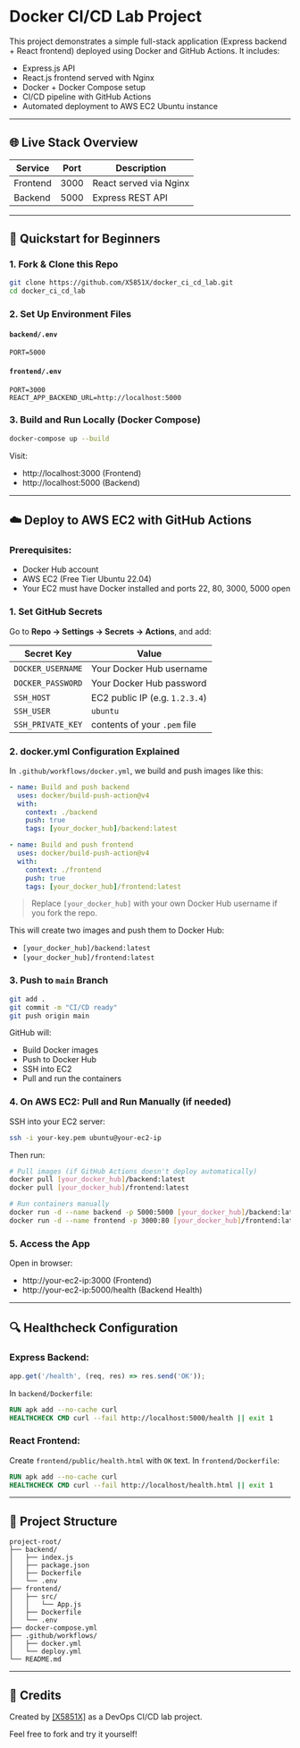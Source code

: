 # Docker CI/CD Lab Project

This project demonstrates a simple full-stack application (Express backend + React frontend) deployed using Docker and GitHub Actions. It includes:

- Express.js API
- React.js frontend served with Nginx
- Docker + Docker Compose setup
- CI/CD pipeline with GitHub Actions
- Automated deployment to AWS EC2 Ubuntu instance

---

## 🌐 Live Stack Overview

| Service   | Port   | Description              |
|-----------|--------|--------------------------|
| Frontend  | 3000   | React served via Nginx   |
| Backend   | 5000   | Express REST API         |

---

## 🚀 Quickstart for Beginners

### 1. **Fork & Clone this Repo**
```bash
git clone https://github.com/X5851X/docker_ci_cd_lab.git
cd docker_ci_cd_lab
```

### 2. **Set Up Environment Files**

#### `backend/.env`
```
PORT=5000
```

#### `frontend/.env`
```
PORT=3000
REACT_APP_BACKEND_URL=http://localhost:5000
```

### 3. **Build and Run Locally (Docker Compose)**
```bash
docker-compose up --build
```
Visit:
- http://localhost:3000 (Frontend)
- http://localhost:5000 (Backend)

---

## ☁️ Deploy to AWS EC2 with GitHub Actions

### Prerequisites:
- Docker Hub account
- AWS EC2 (Free Tier Ubuntu 22.04)
- Your EC2 must have Docker installed and ports 22, 80, 3000, 5000 open

### 1. **Set GitHub Secrets**
Go to **Repo → Settings → Secrets → Actions**, and add:

| Secret Key        | Value                          |
|-------------------|--------------------------------|
| `DOCKER_USERNAME` | Your Docker Hub username       |
| `DOCKER_PASSWORD` | Your Docker Hub password       |
| `SSH_HOST`        | EC2 public IP (e.g. `1.2.3.4`) |
| `SSH_USER`        | `ubuntu`                       |
| `SSH_PRIVATE_KEY` | contents of your `.pem` file   |

### 2. **docker.yml Configuration Explained**
In `.github/workflows/docker.yml`, we build and push images like this:
```yaml
- name: Build and push backend
  uses: docker/build-push-action@v4
  with:
    context: ./backend
    push: true
    tags: [your_docker_hub]/backend:latest

- name: Build and push frontend
  uses: docker/build-push-action@v4
  with:
    context: ./frontend
    push: true
    tags: [your_docker_hub]/frontend:latest
```
> Replace `[your_docker_hub]` with your own Docker Hub username if you fork the repo.

This will create two images and push them to Docker Hub:
- `[your_docker_hub]/backend:latest`
- `[your_docker_hub]/frontend:latest`

### 3. **Push to `main` Branch**
```bash
git add .
git commit -m "CI/CD ready"
git push origin main
```

GitHub will:
- Build Docker images
- Push to Docker Hub
- SSH into EC2
- Pull and run the containers

### 4. **On AWS EC2: Pull and Run Manually (if needed)**
SSH into your EC2 server:
```bash
ssh -i your-key.pem ubuntu@your-ec2-ip
```
Then run:
```bash
# Pull images (if GitHub Actions doesn't deploy automatically)
docker pull [your_docker_hub]/backend:latest
docker pull [your_docker_hub]/frontend:latest

# Run containers manually
docker run -d --name backend -p 5000:5000 [your_docker_hub]/backend:latest
docker run -d --name frontend -p 3000:80 [your_docker_hub]/frontend:latest
```

### 5. **Access the App**
Open in browser:
- http://your-ec2-ip:3000 (Frontend)
- http://your-ec2-ip:5000/health (Backend Health)

---

## 🔍 Healthcheck Configuration

### Express Backend:
```js
app.get('/health', (req, res) => res.send('OK'));
```
In `backend/Dockerfile`:
```Dockerfile
RUN apk add --no-cache curl
HEALTHCHECK CMD curl --fail http://localhost:5000/health || exit 1
```

### React Frontend:
Create `frontend/public/health.html` with `OK` text.
In `frontend/Dockerfile`:
```Dockerfile
RUN apk add --no-cache curl
HEALTHCHECK CMD curl --fail http://localhost/health.html || exit 1
```

---

## 📂 Project Structure
```
project-root/
├── backend/
│   ├── index.js
│   ├── package.json
│   ├── Dockerfile
│   └── .env
├── frontend/
│   ├── src/
│   │   └── App.js
│   ├── Dockerfile
│   └── .env
├── docker-compose.yml
├── .github/workflows/
│   ├── docker.yml
│   └── deploy.yml
└── README.md
```

---

## 🙌 Credits
Created by [[X5851X]](https://github.com/X5851X/docker_ci_cd_lab) as a DevOps CI/CD lab project.

Feel free to fork and try it yourself!

